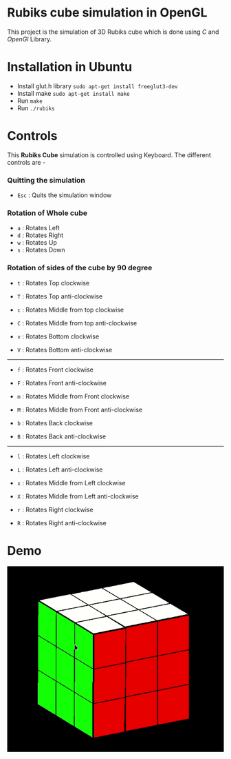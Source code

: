 # Rubiks cube simulation in OpenGL

This project is the simulation of 3D Rubiks cube which is done using _C_ and _OpenGl_ Library.

# Installation in Ubuntu

- Install glut.h library `sudo apt-get install freeglut3-dev`
- Install make `sudo apt-get install make`
- Run `make`
- Run `./rubiks`

# Controls

This **Rubiks Cube** simulation is controlled using Keyboard. The different controls are -

### Quitting the simulation

- `Esc` : Quits the simulation window

### Rotation of Whole cube

- `a` : Rotates Left
- `d` : Rotates Right
- `w` : Rotates Up
- `s` : Rotates Down

### Rotation of sides of the cube by 90 degree

- `t` : Rotates Top clockwise
- `T` : Rotates Top anti-clockwise

- `c` : Rotates Middle from top clockwise
- `C` : Rotates Middle from top anti-clockwise

- `v` : Rotates Bottom clockwise
- `V` : Rotates Bottom anti-clockwise

---

- `f` : Rotates Front clockwise
- `F` : Rotates Front anti-clockwise

- `m` : Rotates Middle from Front clockwise
- `M` : Rotates Middle from Front anti-clockwise

- `b` : Rotates Back clockwise
- `B` : Rotates Back anti-clockwise

---

- `l` : Rotates Left clockwise
- `L` : Rotates Left anti-clockwise

- `x` : Rotates Middle from Left clockwise
- `X` : Rotates Middle from Left anti-clockwise

- `r` : Rotates Right clockwise
- `R` : Rotates Right anti-clockwise

# Demo

![Demo](assets/Rubiks-demo.gif)
